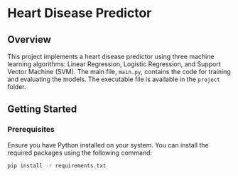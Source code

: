 # Heart Disease Predictor

## Overview

This project implements a heart disease predictor using three machine learning algorithms: Linear Regression, Logistic Regression, and Support Vector Machine (SVM). The main file, `main.py`, contains the code for training and evaluating the models. The executable file is available in the `project` folder.

## Getting Started

### Prerequisites

Ensure you have Python installed on your system. You can install the required packages using the following command:

```bash
pip install -r requirements.txt
